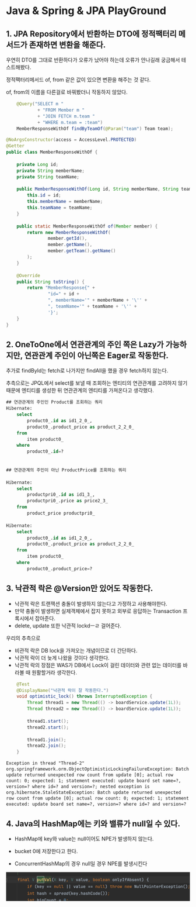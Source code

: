 # Java & Spring & JPA PlayGround



## 1. JPA Repository에서 반환하는 DTO에 정적팩터리 메서드가 존재하면 변환을 해준다.



우연히  DTO를 그대로 반환하다가 오류가 났어야 하는데 오류가 안나길래 궁금해서 테스트해봤다.

정적팩터리메서드 of, from 같은 값이 있으면 변환을 해주는 것 같다.

of, from의 이름을 다른걸로 바꿔봤더니 작동하지 않았다.

```java
    @Query("SELECT m "
            + "FROM Member m "
            + "JOIN FETCH m.team "
            + "WHERE m.team = :team")
    MemberResponseWithOf findByTeamOf(@Param("team") Team team);
```

```java
@NoArgsConstructor(access = AccessLevel.PROTECTED)
@Getter
public class MemberResponseWithOf {

    private Long id;
    private String memberName;
    private String teamName;

    public MemberResponseWithOf(Long id, String memberName, String teamName) {
        this.id = id;
        this.memberName = memberName;
        this.teamName = teamName;
    }

    public static MemberResponseWithOf of(Member member) {
        return new MemberResponseWithOf(
                member.getId(),
                member.getName(),
                member.getTeam().getName()
        );
    }

    @Override
    public String toString() {
        return "MemberResponse{" +
                "id=" + id +
                ", memberName='" + memberName + '\'' +
                ", teamName='" + teamName + '\'' +
                '}';
    }
}

```



## 2. OneToOne에서 연관관계의 주인 쪽은 Lazy가 가능하지만, 연관관계 주인이 아닌쪽은 Eager로 작동한다.

추가로 findById는 fetch로 나가지만  findAll을 했을 경우 fetch하지 않는다.

추측으로는 JPQL에서 select를 보낼 때 조회하는 엔티티의 연관관계를 고려하지 않기때문에 엔티티를 생성한 뒤 연관관계의 엔티티를 가져온다고 생각했다.

```sql
## 연관관계의 주인인 Product를 조회하는 쿼리
Hibernate: 
    select
        product0_.id as id1_2_0_,
        product0_.product_price as product_2_2_0_ 
    from
        item product0_ 
    where
        product0_.id=?


## 연관관계의 주인이 아닌 ProductPrice를 조회하는 쿼리

Hibernate: 
    select
        productpri0_.id as id1_3_,
        productpri0_.price as price2_3_ 
    from
        product_price productpri0_

Hibernate: 
    select
        product0_.id as id1_2_0_,
        product0_.product_price as product_2_2_0_ 
    from
        item product0_ 
    where
        product0_.product_price=?
```



## 3. 낙관적 락은 @Version만 있어도 작동한다.

- 낙관적 락은 트랜잭션 충돌이 발생하지 않는다고 가정하고 사용해야한다.
- 만약 충돌이 발생하면 실제객체에서 잡지 못하고 외부로 응답하는 Transaction 프록시에서 잡아준다.
- delete, update 또한 낙관적 lockdㅡㄹ 걸어준다.



우리의 추측으로

- 비관적 락은 DB lock을 가져오는 개념이므로 더 간단하다.
- 낙관적 락이 더 늦게 나왔을 것이다 생각한다.
- 낙관적 락의 장점은 WAS가 DB에서 Lock이 걸린 데이터와 관련 없는 데이터를 바라볼 때 원활할거라 생각한다.

```java
    @Test
    @DisplayName("낙관적 락이 잘 작동한다.")
    void optimistic_lock() throws InterruptedException {
        Thread thread1 = new Thread(() -> boardService.update(1L));
        Thread thread2 = new Thread(() -> boardService.update(1L));

        thread1.start();
        thread2.start();
        
        thread1.join();
        thread2.join();
    }

```



```shell
Exception in thread "Thread-2" org.springframework.orm.ObjectOptimisticLockingFailureException: Batch update returned unexpected row count from update [0]; actual row count: 0; expected: 1; statement executed: update board set name=?, version=? where id=? and version=?; nested exception is org.hibernate.StaleStateException: Batch update returned unexpected row count from update [0]; actual row count: 0; expected: 1; statement executed: update board set name=?, version=? where id=? and version=?
```



## 4. Java의 HashMap에는 키와 밸류가 null일 수 있다.

- HashMap에 key와 value는 null이어도 NPE가 발생하지 않는다.
- bucket 0에 저장한다고 한다.



- ConcurrentHashMap의 경우 null일 경우 NPE를 발생시킨다

![image-20221112150412211](images/image-20221112150412211.png)
